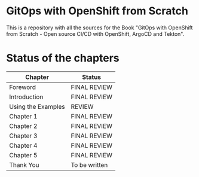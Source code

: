 # GitOps with OpenShift from Scratch

This is a repository with all the sources for the Book "GitOps with OpenShift from Scratch - Open source CI/CD with OpenShift, ArgoCD and Tekton". 

# Status of the chapters

|Chapter|Status|
|--------|--------|
|Foreword | FINAL REVIEW|
|Introduction | FINAL REVIEW|
|Using the Examples | REVIEW|
|Chapter 1 | FINAL REVIEW|
|Chapter 2 | FINAL REVIEW|
|Chapter 3 | FINAL REVIEW|
|Chapter 4 | FINAL REVIEW|
|Chapter 5 | FINAL REVIEW|
|Thank You | To be written|
